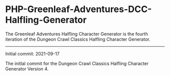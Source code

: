 # PHP-Greenleaf-Adventures-DCC-Halfling-Generator
The Greenleaf Adventures Halfling Character Generator is the fourth iteration of the Dungeon Crawl Classics Halfling Character Generator.

-----------



Initial commit: 2021-09-17

The initlal commit for the Dungeon Crawl Classics Halfling Character Generator Version 4.
